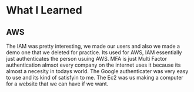 # What I Learned

## AWS
The IAM was pretty interesting, we made our users and also we made a demo one that we deleted for practice. Its used for AWS, IAM essentially just authenticates the person usuing AWS. MFA is just Multi Factor authentication almsot every company on the internet uses it because its almost a necesity in todays world. The Google authenticater was very easy to use and its kind of satisfyin to me. The Ec2 was us making a computer for a website that we can have if we want.
